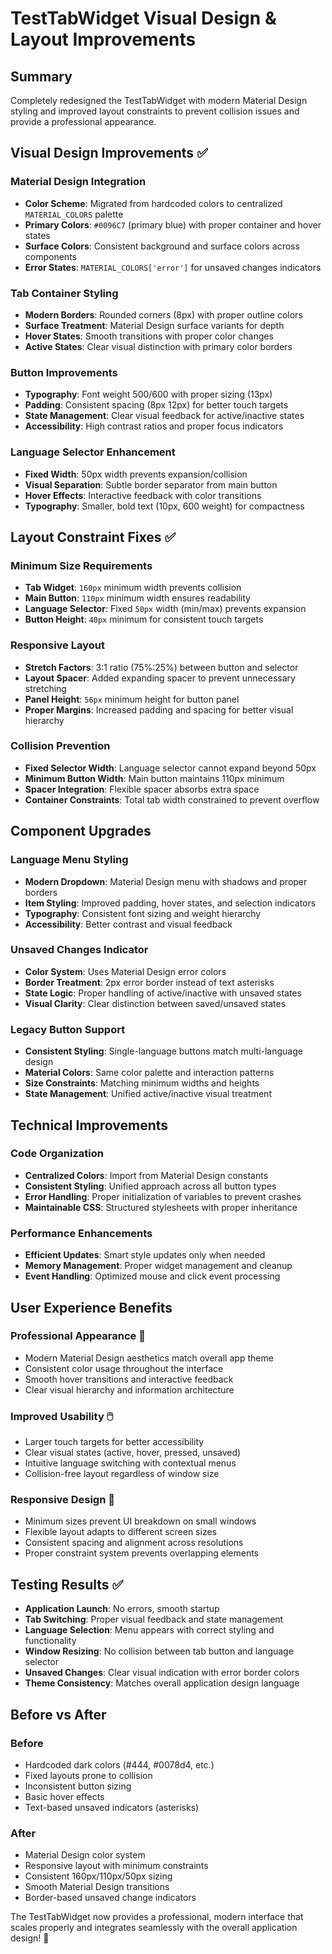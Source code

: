 # TestTabWidget Visual Design & Layout Improvements

## Summary
Completely redesigned the TestTabWidget with modern Material Design styling and improved layout constraints to prevent collision issues and provide a professional appearance.

## Visual Design Improvements ✅

### **Material Design Integration**
- **Color Scheme**: Migrated from hardcoded colors to centralized `MATERIAL_COLORS` palette
- **Primary Colors**: `#0096C7` (primary blue) with proper container and hover states
- **Surface Colors**: Consistent background and surface colors across components
- **Error States**: `MATERIAL_COLORS['error']` for unsaved changes indicators

### **Tab Container Styling**
- **Modern Borders**: Rounded corners (8px) with proper outline colors
- **Surface Treatment**: Material Design surface variants for depth
- **Hover States**: Smooth transitions with proper color changes
- **Active States**: Clear visual distinction with primary color borders

### **Button Improvements**
- **Typography**: Font weight 500/600 with proper sizing (13px)
- **Padding**: Consistent spacing (8px 12px) for better touch targets
- **State Management**: Clear visual feedback for active/inactive states
- **Accessibility**: High contrast ratios and proper focus indicators

### **Language Selector Enhancement**
- **Fixed Width**: 50px width prevents expansion/collision
- **Visual Separation**: Subtle border separator from main button
- **Hover Effects**: Interactive feedback with color transitions
- **Typography**: Smaller, bold text (10px, 600 weight) for compactness

## Layout Constraint Fixes ✅

### **Minimum Size Requirements**
- **Tab Widget**: `160px` minimum width prevents collision
- **Main Button**: `110px` minimum width ensures readability
- **Language Selector**: Fixed `50px` width (min/max) prevents expansion
- **Button Height**: `40px` minimum for consistent touch targets

### **Responsive Layout**
- **Stretch Factors**: 3:1 ratio (75%:25%) between button and selector
- **Layout Spacer**: Added expanding spacer to prevent unnecessary stretching
- **Panel Height**: `56px` minimum height for button panel
- **Proper Margins**: Increased padding and spacing for better visual hierarchy

### **Collision Prevention**
- **Fixed Selector Width**: Language selector cannot expand beyond 50px
- **Minimum Button Width**: Main button maintains 110px minimum
- **Spacer Integration**: Flexible spacer absorbs extra space
- **Container Constraints**: Total tab width constrained to prevent overflow

## Component Upgrades

### **Language Menu Styling**
- **Modern Dropdown**: Material Design menu with shadows and proper borders
- **Item Styling**: Improved padding, hover states, and selection indicators
- **Typography**: Consistent font sizing and weight hierarchy
- **Accessibility**: Better contrast and visual feedback

### **Unsaved Changes Indicator**
- **Color System**: Uses Material Design error colors
- **Border Treatment**: 2px error border instead of text asterisks
- **State Logic**: Proper handling of active/inactive with unsaved states
- **Visual Clarity**: Clear distinction between saved/unsaved states

### **Legacy Button Support**
- **Consistent Styling**: Single-language buttons match multi-language design
- **Material Colors**: Same color palette and interaction patterns
- **Size Constraints**: Matching minimum widths and heights
- **State Management**: Unified active/inactive visual treatment

## Technical Improvements

### **Code Organization**
- **Centralized Colors**: Import from Material Design constants
- **Consistent Styling**: Unified approach across all button types  
- **Error Handling**: Proper initialization of variables to prevent crashes
- **Maintainable CSS**: Structured stylesheets with proper inheritance

### **Performance Enhancements**
- **Efficient Updates**: Smart style updates only when needed
- **Memory Management**: Proper widget management and cleanup
- **Event Handling**: Optimized mouse and click event processing

## User Experience Benefits

### **Professional Appearance** 🎨
- Modern Material Design aesthetics match overall app theme
- Consistent color usage throughout the interface
- Smooth hover transitions and interactive feedback
- Clear visual hierarchy and information architecture

### **Improved Usability** 🖱️
- Larger touch targets for better accessibility
- Clear visual states (active, hover, pressed, unsaved)
- Intuitive language switching with contextual menus
- Collision-free layout regardless of window size

### **Responsive Design** 📱
- Minimum sizes prevent UI breakdown on small windows
- Flexible layout adapts to different screen sizes  
- Consistent spacing and alignment across resolutions
- Proper constraint system prevents overlapping elements

## Testing Results ✅

- **Application Launch**: No errors, smooth startup
- **Tab Switching**: Proper visual feedback and state management
- **Language Selection**: Menu appears with correct styling and functionality
- **Window Resizing**: No collision between tab button and language selector
- **Unsaved Changes**: Clear visual indication with error border colors
- **Theme Consistency**: Matches overall application design language

## Before vs After

### **Before**
- Hardcoded dark colors (#444, #0078d4, etc.)
- Fixed layouts prone to collision
- Inconsistent button sizing
- Basic hover effects
- Text-based unsaved indicators (asterisks)

### **After**
- Material Design color system
- Responsive layout with minimum constraints
- Consistent 160px/110px/50px sizing
- Smooth Material Design transitions  
- Border-based unsaved change indicators

The TestTabWidget now provides a professional, modern interface that scales properly and integrates seamlessly with the overall application design! 🎉